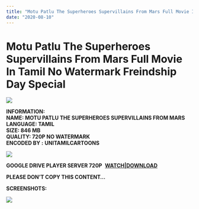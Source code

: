 ```yaml
---
title: "Motu Patlu The Superheroes Supervillains From Mars Full Movie In Tamil No Watermark Freindship Day Special"
date: "2020-08-10"
---
```


# Motu Patlu The Superheroes Supervillains From Mars Full Movie In Tamil No Watermark Freindship Day Special

[![](https://1.bp.blogspot.com/-Ra1mg0WLT4c/XyKNyNNoAiI/AAAAAAAACJI/w2Dq4-edRc0ACtoKx5LqJSeb5iqqIx5BwCLcBGAsYHQ/w400-h228/Motu{c48f4630022c0d57354920639953d21a0626fbbe35cb91b826b45669a52e752e}2BPatlu{c48f4630022c0d57354920639953d21a0626fbbe35cb91b826b45669a52e752e}2BThe{c48f4630022c0d57354920639953d21a0626fbbe35cb91b826b45669a52e752e}2BSuperheroes{c48f4630022c0d57354920639953d21a0626fbbe35cb91b826b45669a52e752e}2BSupervillains{c48f4630022c0d57354920639953d21a0626fbbe35cb91b826b45669a52e752e}2BFrom{c48f4630022c0d57354920639953d21a0626fbbe35cb91b826b45669a52e752e}2BMars.jpg)](https://1.bp.blogspot.com/-Ra1mg0WLT4c/XyKNyNNoAiI/AAAAAAAACJI/w2Dq4-edRc0ACtoKx5LqJSeb5iqqIx5BwCLcBGAsYHQ/s913/Motu{c48f4630022c0d57354920639953d21a0626fbbe35cb91b826b45669a52e752e}2BPatlu{c48f4630022c0d57354920639953d21a0626fbbe35cb91b826b45669a52e752e}2BThe{c48f4630022c0d57354920639953d21a0626fbbe35cb91b826b45669a52e752e}2BSuperheroes{c48f4630022c0d57354920639953d21a0626fbbe35cb91b826b45669a52e752e}2BSupervillains{c48f4630022c0d57354920639953d21a0626fbbe35cb91b826b45669a52e752e}2BFrom{c48f4630022c0d57354920639953d21a0626fbbe35cb91b826b45669a52e752e}2BMars.jpg)

**INFORMATION:  
NAME: MOTU PATLU THE SUPERHEROES SUPERVILLAINS FROM MARS  
LANGUAGE: TAMIL  
SIZE: 846 MB  
QUALITY: 720P NO WATERMARK  
ENCODED BY :** **UNITAMILCARTOONS**

[![](https://1.bp.blogspot.com/-8eMrvUEDKgo/XyUZSyNB2NI/AAAAAAAACKQ/_tirDJ0mMogFXj_FKW_SK1d2YXWckkD_ACLcBGAsYHQ/w283-h400/Motu{c48f4630022c0d57354920639953d21a0626fbbe35cb91b826b45669a52e752e}2BPatlu{c48f4630022c0d57354920639953d21a0626fbbe35cb91b826b45669a52e752e}2BThe{c48f4630022c0d57354920639953d21a0626fbbe35cb91b826b45669a52e752e}2BSuperheroes{c48f4630022c0d57354920639953d21a0626fbbe35cb91b826b45669a52e752e}2BSupervillains{c48f4630022c0d57354920639953d21a0626fbbe35cb91b826b45669a52e752e}2BFrom{c48f4630022c0d57354920639953d21a0626fbbe35cb91b826b45669a52e752e}2BMars.jpg)](https://1.bp.blogspot.com/-8eMrvUEDKgo/XyUZSyNB2NI/AAAAAAAACKQ/_tirDJ0mMogFXj_FKW_SK1d2YXWckkD_ACLcBGAsYHQ/s2048/Motu{c48f4630022c0d57354920639953d21a0626fbbe35cb91b826b45669a52e752e}2BPatlu{c48f4630022c0d57354920639953d21a0626fbbe35cb91b826b45669a52e752e}2BThe{c48f4630022c0d57354920639953d21a0626fbbe35cb91b826b45669a52e752e}2BSuperheroes{c48f4630022c0d57354920639953d21a0626fbbe35cb91b826b45669a52e752e}2BSupervillains{c48f4630022c0d57354920639953d21a0626fbbe35cb91b826b45669a52e752e}2BFrom{c48f4630022c0d57354920639953d21a0626fbbe35cb91b826b45669a52e752e}2BMars.jpg)

**GOOGLE DRIVE PLAYER SERVER 720P**  **[WATCH|DOWNLOAD](https://gplinks.co/ZShXfN)**

**PLEASE DON’T COPY THIS CONTENT…**

**SCREENSHOTS:** 

**[![](https://1.bp.blogspot.com/-zZ4pegIYegg/XyKxoYXgWlI/AAAAAAAACJc/u8uI0LkRkvouTgk-bwDWpq4B7BqfCAUewCLcBGAsYHQ/s320/Screenshots.png)](https://1.bp.blogspot.com/-zZ4pegIYegg/XyKxoYXgWlI/AAAAAAAACJc/u8uI0LkRkvouTgk-bwDWpq4B7BqfCAUewCLcBGAsYHQ/s1712/Screenshots.png)**
